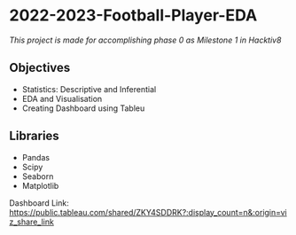 # 2022-2023-Football-Player-EDA
_This project is made for accomplishing phase 0 as Milestone 1 in Hacktiv8_

## Objectives
- Statistics: Descriptive and Inferential
- EDA and Visualisation
- Creating Dashboard using Tableu

## Libraries
- Pandas
- Scipy
- Seaborn
- Matplotlib

Dashboard Link: https://public.tableau.com/shared/ZKY4SDDRK?:display_count=n&:origin=viz_share_link
